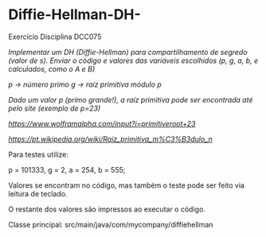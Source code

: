 # Diffie-Hellman-DH-
Exercício Disciplina DCC075

*Implementar um DH (Diffie-Hellman) para compartilhamento de segredo (valor de s).*
*Enviar o código e valores das variáveis escolhidos (p, g, a, b, e calculados, como o A e B)*

*p -> número primo*
*g -> raíz primitiva módulo p*

*Dado um valor p (primo grande!), a raíz primitiva pode ser encontrada até pelo site (exemplo de p=23)* 

*https://www.wolframalpha.com/input?i=primitiveroot+23*

*https://pt.wikipedia.org/wiki/Raiz_primitiva_m%C3%B3dulo_n*

Para testes utilize:

p = 101333,  g = 2, a = 254, b = 555;

Valores se encontram no código, mas também o teste pode ser feito via leitura de teclado.

O restante dos valores são impressos ao executar o código.

Classe principal: src/main/java/com/mycompany/diffiehellman
